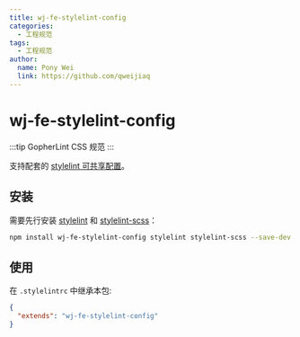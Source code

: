 ```yaml
---
title: wj-fe-stylelint-config
categories:
  - 工程规范
tags:
  - 工程规范
author:
  name: Pony Wei
  link: https://github.com/qweijiaq
---
```


# wj-fe-stylelint-config

:::tip
GopherLint CSS 规范
:::

支持配套的 [stylelint 可共享配置](https://stylelint.io/user-guide/configure)。

## 安装

需要先行安装 [stylelint](https://www.npmjs.com/package/stylelint) 和 [stylelint-scss](https://www.npmjs.com/package/stylelint-scss)：

```bash
npm install wj-fe-stylelint-config stylelint stylelint-scss --save-dev
```

## 使用

在 `.stylelintrc` 中继承本包:

```json
{
  "extends": "wj-fe-stylelint-config"
}
```
